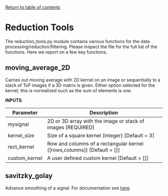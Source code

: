 [Return to table of contents](index.md)<br/>
# Reduction Tools
The reduction_tools.py module contains various functions for the data processing/reduction/filtering.
Please inspect the file for the full list of the functions. Here we report on a few key functions.

## moving_average_2D
Carries out moving average with 2D kernel on an image or sequentially to a stack of ToF images if a 3D matrix is given. Either option selected for the kernel, this is normalized such as the sum of elements is one.

__INPUTS__:

|Parameter| Description|
|----------|------------|
| mysignal | 2D or 3D array with the image or stack of images [REQUIRED]|
| kernel_size | Size of a square kernel (integer) [Default = 3]|
| rect_kernel | Row and columns of a rectangular kernel ([rows,columns])  [Default = []]|
| custom_kernel | A user defined custom kernel [Default = []]|

## savitzky_golay
Advance smoothing of a signal. For documentation see [here](https://scipy-cookbook.readthedocs.io/items/SavitzkyGolay.html).
